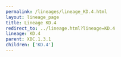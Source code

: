 ```yaml
---
permalink: /lineages/lineage_KD.4.html
layout: lineage_page
title: Lineage KD.4
redirect_to: ../lineage.html?lineage=KD.4
lineage: KD.4
parent: XBC.1.3.1
children: ['KD.4']
---
```

